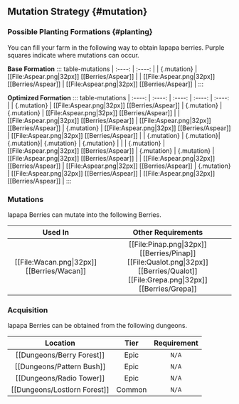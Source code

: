 ## Mutation Strategy {#mutation}

### Possible Planting Formations {#planting}

You can fill your farm in the following way to obtain Iapapa berries. Purple squares indicate where mutations can occur.

**Base Formation**
::: table-mutations
| :----: | :----: |
| {.mutation} | [[File:Aspear.png\|32px]] [[Berries/Aspear]] |
| [[File:Aspear.png\|32px]] [[Berries/Aspear]] | [[File:Aspear.png\|32px]] [[Berries/Aspear]] |
:::

**Optimized Formation**
::: table-mutations
| :----: | :----: | :----: | :----: | :----: |
| {.mutation} | [[File:Aspear.png\|32px]] [[Berries/Aspear]] | {.mutation} | {.mutation} | [[File:Aspear.png\|32px]] [[Berries/Aspear]] |
| [[File:Aspear.png\|32px]] [[Berries/Aspear]] | [[File:Aspear.png\|32px]] [[Berries/Aspear]] | {.mutation} | [[File:Aspear.png\|32px]] [[Berries/Aspear]] | [[File:Aspear.png\|32px]] [[Berries/Aspear]] |
| {.mutation} | {.mutation}| {.mutation}| {.mutation} | {.mutation} | |
| {.mutation} | [[File:Aspear.png\|32px]] [[Berries/Aspear]] | {.mutation} | {.mutation} | [[File:Aspear.png\|32px]] [[Berries/Aspear]] |
| [[File:Aspear.png\|32px]] [[Berries/Aspear]] | [[File:Aspear.png\|32px]] [[Berries/Aspear]] | {.mutation} | [[File:Aspear.png\|32px]] [[Berries/Aspear]] | [[File:Aspear.png\|32px]] [[Berries/Aspear]] |
:::

### Mutations
Iapapa Berries can mutate into the following Berries.

| Used In                                       | Other Requirements |
| :---:                                         | :---: |
| [[File:Wacan.png\|32px]] [[Berries/Wacan]]  | [[File:Pinap.png\|32px]] [[Berries/Pinap]] [[File:Qualot.png\|32px]] [[Berries/Qualot]] [[File:Grepa.png\|32px]] [[Berries/Grepa]] |

### Acquisition
Iapapa Berries can be obtained from the following dungeons.

| Location	                        | Tier	    | Requirement   |
| :---:                             | :---:     | :---:         |
| [[Dungeons/Berry Forest]]	        | Epic  	| `N/A`         |
| [[Dungeons/Pattern Bush]]	        | Epic  	| `N/A`         |
| [[Dungeons/Radio Tower]]	        | Epic  	| `N/A`         |
| [[Dungeons/Lostlorn Forest]]      | Common  	| `N/A`         |
